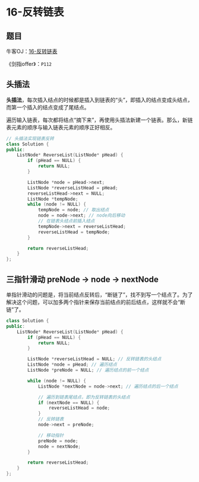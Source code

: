# 16-反转链表

## 题目

牛客OJ：[16-反转链表](https://www.nowcoder.com/practice/75e878df47f24fdc9dc3e400ec6058ca?tpId=13&tqId=11168&tPage=1&rp=1&ru=%2Fta%2Fcoding-interviews&qru=%2Fta%2Fcoding-interviews%2Fquestion-ranking)

《剑指offer》：`P112`

## 头插法

**头插法**，每次插入结点的时候都是插入到链表的“头”，即插入的结点变成头结点，而第一个插入的结点变成了尾结点。

遍历输入链表，每次都将结点“摘下来”，再使用头插法新建一个链表。那么，新链表元素的顺序与输入链表元素的顺序正好相反。

```c++
// 头插法实现链表反转
class Solution {
public:
    ListNode* ReverseList(ListNode* pHead) {
        if (pHead == NULL) {
            return NULL;
        }

        ListNode *node = pHead->next;
        ListNode *reverseListHead = pHead;
        reverseListHead->next = NULL;
        ListNode *tempNode;
        while (node != NULL) {
            tempNode = node; // 取出结点
            node = node->next; // node向后移动
            // 在链表头结点前插入结点
            tempNode->next = reverseListHead;
            reverseListHead = tempNode;
        }

        return reverseListHead;
    }
};
```

## 三指针滑动 preNode -> node -> nextNode

单指针滑动的问题是，将当前结点反转后，“断链了”，找不到写一个结点了。为了解决这个问题，可以加多两个指针来保存当前结点的前后结点，这样就不会“断链”了。

```c++
class Solution {
public:
    ListNode* ReverseList(ListNode* pHead) {
        if (pHead == NULL) {
            return NULL;
        }

        ListNode *reverseListHead = NULL; // 反转链表的头结点
        ListNode *node = pHead; // 遍历结点
        ListNode *preNode = NULL; // 遍历结点的前一个结点

        while (node != NULL) {
            ListNode *nextNode = node->next; // 遍历结点的后一个结点

            // 遍历到链表尾结点，即为反转链表的头结点
            if (nextNode == NULL) {
                reverseListHead = node;
            }
            // 反转链表
            node->next = preNode;

            // 移动指针
            preNode = node;
            node = nextNode;
        }

        return reverseListHead;
    }
};
```

